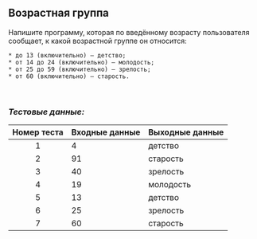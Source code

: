 ## Возрастная группа

Напишите программу, которая по введённому возрасту пользователя сообщает, к какой возрастной группе он относится:

    * до 13 (включительно) – детство;
    * от 14 до 24 (включительно) – молодость;
    * от 25 до 59 (включительно) – зрелость;
    * от 60 (включительно) – старость.

<br>

### *Тестовые данные:*

| Номер теста | Входные данные | Выходные данные |
|:-----------:|----------------|-----------------|
|      1      | 4              | детство         |
|      2      | 91             | старость        |
|      3      | 40             | зрелость        |
|      4      | 19             | молодость       |
|      5      | 13             | детство         |
|      6      | 25             | зрелость        |
|      7      | 60             | старость        |